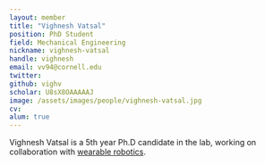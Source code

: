 ```yaml
---
layout: member
title: "Vighnesh Vatsal"
position: PhD Student
field: Mechanical Engineering
nickname: vighnesh-vatsal
handle: vighnesh
email: vv94@cornell.edu
twitter:
github: vighv
scholar: U8sX8OAAAAAJ
image: /assets/images/people/vighnesh-vatsal.jpg
cv:
alum: true
---
```

Vighnesh Vatsal is a 5th year Ph.D candidate in the lab, working on collaboration with [wearable robotics](http://hrc2.io/projects/ThirdArm).


